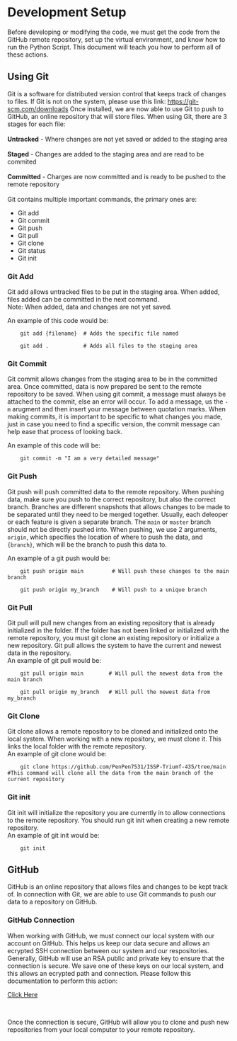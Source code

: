 # Development Setup

Before developing or modifying the code, we must get the code from the GitHub remote repository, set up the virtual environment, and know how to run the Python Script. This document will teach you how to perform all of these actions.

## Using Git
Git is a software for distributed version control that keeps track of changes to files. If Git is not on the system, please use this link:
    https://git-scm.com/downloads
Once installed, we are now able to use Git to push to GitHub, an online repository that will store files. When using Git, there are 3 stages for each file: <br><br>
<b>Untracked</b> - Where changes are not yet saved or added to the staging area <br><br>
<b>Staged</b> - Changes are added to the staging area and are read to be commited <br><br>
<b>Committed</b> - Charges are now committed and is ready to be pushed to the remote repository <br><br>
Git contains multiple important commands, the primary ones are:
<ul>
    <li>Git add</li>
    <li>Git commit</li>
    <li>Git push</li>
    <li>Git pull</li>
    <li>Git clone</li>
    <li>Git status</li>
    <li>Git init</li>
</ul>

### Git Add
Git add allows untracked files to be put in the staging area. When added, files added can be committed in the next command. <br>
Note: When added, data and changes are not yet saved.<br>

An example of this code would be: <br>
```
    git add {filename}  # Adds the specific file named

    git add .           # Adds all files to the staging area

``` 

### Git Commit 
Git commit allows changes from the staging area to be in the committed area. Once committed, data is now prepared be sent to the remote repository to be saved. When using git commit, a message must always be attached to the commit, else an error will occur. To add a message, us the `-m` arugment and then insert your message between quotation marks. When making commits, it is important to be specific to what changes you made, just in case you need to find a specific version, the commit message can help ease that process of looking back. 

An example of this code will be: <br>
```
    git commit -m "I am a very detailed message"

```

### Git Push
Git push will push committed data to the remote repository. When pushing data, make sure you push to the correct repository, but also the correct branch. Branches are different snapshots that allows changes to be made to be separated until they need to be merged together. Usually, each deleoper or each feature is given a separate branch. The `main` or `master` branch should not be directly pushed into. When pushing, we use 2 arguments, `origin`, which specifies the location of where to push the data, and `{branch}`, which will be the branch to push this data to.  <br>

An example of a git push would be:
```
    git push origin main         # Will push these changes to the main branch

    git push origin my_branch    # Will push to a unique branch

```

### Git Pull
Git pull will pull new changes from an existing repository that is already initialized in the folder. If the folder has not been linked or initialized with the remote repository, you must git clone an existing repository or initialize a new repository. Git pull allows the system to have the current and newest data in the repository. <br>
An example of git pull would be:

```
    git pull origin main        # Will pull the newest data from the main branch

    git pull origin my_branch   # Will pull the newest data from my_branch

```

### Git Clone
Git clone allows a remote repository to be cloned and initialized onto the local system. When working with a new repository, we must clone it. This links the local folder with the remote repository. <br>
An example of git clone would be:

```
    git clone https://github.com/PenPen7531/ISSP-Triumf-435/tree/main   #This command will clone all the data from the main branch of the current repository
```

### Git init
Git init will initialize the repository you are currently in to allow connections to the remote repository. You should run git init when creating a new remote repository.<br>
An example of git init would be:
```git
    git init
```

## GitHub
GitHub is an online repository that allows files and changes to be kept track of. In connection with Git, we are able to use Git commands to push our data to a repository on GitHub. 

### GitHub Connection
When working with GitHub, we must connect our local system with our account on GitHub. This helps us keep our data secure and allows an ecrypted SSH connection between our system and our respositories. Generally, GitHub will use an RSA public and private key to ensure that the connection is secure. We save one of these keys on our local system, and this allows an ecrypted path and connection. Please follow this documentation to perform this action:

<a href="https://git-scm.com/book/en/v2/GitHub-Account-Setup-and-Configuration#:~:text=The%20first%20thing%20you%20need,Sign%20up%20for%20GitHub%E2%80%9D%20button.">Click Here</a>

<br>

Once the connection is secure, GitHub will allow you to clone and push new repositories from your local computer to your remote repository. 

